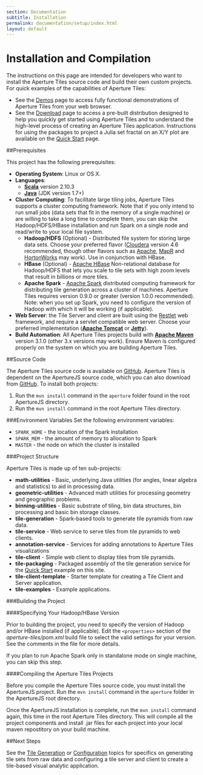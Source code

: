 ```yaml
---
section: Documentation
subtitle: Installation
permalink: documentation/setup/index.html
layout: default
---
```


Installation and Compilation
============================

The instructions on this page are intended for developers who want to install the Aperture Tiles source code and build their own custom projects. For quick examples of the capabilities of Aperture Tiles:

- See the [Demos](../../demos/) page to access fully functional demonstrations of Aperture Tiles from your web browser.
- See the [Download](../../download) page to access a pre-built distribution designed to help you quickly get started using Aperture Tiles and to understand the high-level process of creating an Aperture Tiles application. Instructions for using the packages to project a Julia set fractal on an X/Y plot are available on the [Quick Start](../quickstart) page. 

##<a name="prerequisites"></a>Prerequisites

This project has the following prerequisites:

- **Operating System**: Linux or OS X.
- **Languages**:
	-   [**Scala**](http://www.scala-lang.org/) version 2.10.3
	-   [**Java**](http://www.java.com/) (JDK version 1.7+)
- **Cluster Computing**: To facilitate large tiling jobs, Aperture Tiles supports a cluster computing framework. Note that if you only intend to run small jobs (data sets that fit in the memory of a single machine) or are willing to take a long time to complete them, you can skip the Hadoop/HDFS/HBase installation and run Spark on a single node and read/write to your local file system.
	-   **Hadoop/HDFS** (Optional) - Distributed file system for storing large data sets. Choose your preferred flavor  ([Cloudera](http://www.cloudera.com/content/cloudera/en/products/cdh.html) version 4.6 recommended, though other flavors such as [Apache](http://hadoop.apache.org/docs/r1.2.1/index.html), [MapR](http://www.mapr.com/products/apache-hadoop) and [HortonWorks](http://hortonworks.com/) may work). Use in conjunction with HBase.
	-   **HBase** (Optional) - [Apache HBase](http://hbase.apache.org/) Non-relational database for Hadoop/HDFS that lets you scale to tile sets with high zoom levels that result in billions or more tiles. 
	-   **Apache Spark** - [Apache Spark](http://spark.incubator.apache.org/) distributed computing framework for distributing tile generation across a cluster of machines.  Aperture Tiles requires version 0.9.0 or greater (version 1.0.0 recommended). Note: when you set up Spark, you need to configure the version of Hadoop with which it will be working (if applicable).
-  **Web Server**: the Tile Server and client are built using the [Restlet](http://restlet.org/) web framework, and require a servlet compatible web server. Choose your preferred implementation ([**Apache Tomcat**](http://tomcat.apache.org/) or [**Jetty**](http://www.eclipse.org/jetty/)).
-   **Build Automation**: All Aperture Tiles projects build with [**Apache Maven**](http://maven.apache.org/) version 3.1.0 (other 3.x versions may work). Ensure Maven is configured properly on the system on which you are building Aperture Tiles.

##<a name="source-code"></a>Source Code

The Aperture Tiles source code is available on [GitHub](https://github.com/oculusinfo/aperture-tiles). Aperture Tiles is dependent on the ApertureJS source code, which you can also download from [GitHub](https://github.com/oculusinfo/aperture-tiles). To install both projects:

1. Run the `mvn install` command in the `aperture` folder found in the root ApertureJS directory.
2. Run the `mvn install` command in the root Aperture Tiles directory.

###<a name="environment-variables"></a>Environment Variables
Set the following environment variables:

- `SPARK_HOME` - the location of the Spark installation
- `SPARK_MEM` - the amount of memory to allocation to Spark
- `MASTER` - the node on which the cluster is installed

###<a name="project-structure"></a>Project Structure

Aperture Tiles is made up of ten sub-projects:

-   **math-utilities** - Basic, underlying Java utilities (for angles, linear algebra and statistics) to aid in processing data.
-   **geometric-utilities** - Advanced math utilities for processing geometry and geographic problems.
-   **binning-utilities** - Basic substrate of tiling, bin data structures, bin processing and basic bin storage classes.
-   **tile-generation** - Spark-based tools to generate tile pyramids from raw data.
-   **tile-service** - Web service to serve tiles from tile pyramids to web clients.
-   **annotation-service** - Services for adding annotations to Aperture Tiles visualizations
-   **tile-client** - Simple web client to display tiles from tile pyramids.
-   **tile-packaging** - Packaged assembly of the tile generation service for the [Quick Start](../quickstart/) example on this site.
-   **tile-client-template** - Starter template for creating a Tile Client and Server application.
-   **tile-examples** - Example applications.
 
###<a name="building-project"></a>Building the Project

####<a name="hbase-version"></a>Specifying Your Hadoop/HBase Version

Prior to building the project, you need to specify the version of Hadoop and/or HBase installed (if applicable). Edit the `<properties>` section of the *aperture-tiles/pom.xml* build file to select the valid settings for your version. See the comments in the file for more details.
 
If you plan to run Apache Spark only in standalone mode on single machine, you can skip this step.

####<a name="compiling"></a>Compiling the Aperture Tiles Projects

Before you compile the Aperture Tiles source code, you must install the ApertureJS project. Run the `mvn install` command in the `aperture` folder in the ApertureJS root directory.

Once the ApertureJS installation is complete, run the `mvn install` command again, this time in the root Aperture Tiles directory. This will compile all the project components and install .jar files for each project into your local maven repostitory on your build machine.

##<a name="next-steps"></a>Next Steps

See the [Tile Generation](../generation) or [Configuration](../configuration) topics for specifics on generating tile sets from raw data and configuring a tile server and client to create a tile-based visual analytic application.

